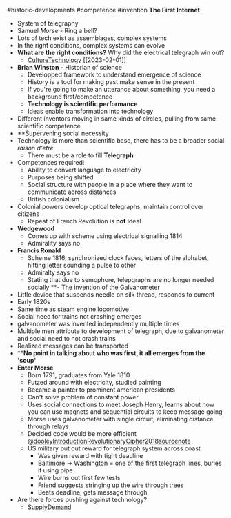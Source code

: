 #historic-developments #competence #invention
**The First Internet**
- System of telegraphy
- Samuel *Morse* - Ring a bell?
- Lots of tech exist as assemblages, complex systems
- In the right conditions, complex systems can evolve
- **What are the right conditions?** Why did the electrical telegraph win out?
	- [CultureTechnology](CultureTechnology.md) [[2023-02-01]]
- **Brian Winston** - Historian of science
	- Developped framework to understand emergence of science
	- History is a tool for making past make sense in the present
	- If you're going to make an utterance about something, you need a background first/competence
	- **Technology is scientific performance**
	- Ideas enable transformation into technology
- Different inventors moving in same kinds of circles, pulling from same scientific competence
- **Supervening social necessity
- Technology is more than scientific base, there has to be a broader social *raison d'etre*
	- There must be a role to fill
**Telegraph**
- Competences required:
	- Ability to convert language to electricity
	- Purposes being shifted
	- Social structure with people in a place where they want to communicate across distances
	- British colonialism
- Colonial powers develop optical telegraphs, maintain control over citizens
	- Repeat of French Revolution is **not** ideal
- **Wedgewood**
	- Comes up with scheme using electrical signalling 1814
	- Admirality says no
- **Francis Ronald**
	- Scheme 1816, synchronized clock faces, letters of the alphabet, hitting letter sounding a pulse to other
	- Admiralty says no
	- Stating that due to semophore, telepgraphs are no longer needed socially
**- The invention of the Galvanometer
- Little device that suspends needle on silk thread, responds to current
- Early 1820s
- Same time as steam engine locomotive
- Social need for trains not crashing emerges
- galvanometer was invented independently multiple times
- Multiple men attribute to development of telegraph, due to galvanometer and social need to not crash trains
- Realized messages can be transported 
- ****No point in talking about who was first, it all emerges from the 'soup'**
- **Enter Morse**
	- Born 1791, graduates from Yale 1810
	- Futzed around with electricity, studied painting
	- Became a painter to prominent american presidents
	- Can't solve problem of constant power
	- Uses social connections to meet Joseph Henry, learns about how you can use magnets and sequential circuits to keep message going
	- Morse uses galvanometer with single circuit, eliminating distance through relays
	- Decided code would be more efficient [@dooleyIntroductionRevolutionaryCipher2018sourcenote](@dooleyIntroductionRevolutionaryCipher2018sourcenote.md)
	- US military put out reward for telegraph system across coast
		- Was given reward with tight deadline
		- Baltimore -> Washington = one of the first telegraph lines, buries it using pipe
		- Wire burns out first few tests
		- Friend suggests stringing up the wire through trees
		- Beats deadline, gets message through
- Are there forces pushing against technology?
	- [SupplyDemand](SupplyDemand.md)
